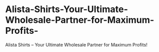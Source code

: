 # Alista-Shirts-Your-Ultimate-Wholesale-Partner-for-Maximum-Profits-
Alista Shirts – Your Ultimate Wholesale Partner for Maximum Profits!
